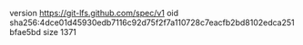 version https://git-lfs.github.com/spec/v1
oid sha256:4dce01d45930edb7116c92d75f2f7a110728c7eacfb2bd8102edca251bfae5bd
size 1371
